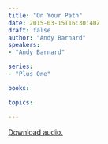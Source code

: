 ```yaml
---
title: "On Your Path"
date: 2015-03-15T16:30:40Z
draft: false
author: "Andy Barnard"
speakers:
- "Andy Barnard"

series:
- "Plus One"

books:

topics:

---
```

[Download audio.](https://s3-eu-west-1.amazonaws.com/highwaychurch/messages/2015_03/2015-03-15_OnYourPath.mp3)